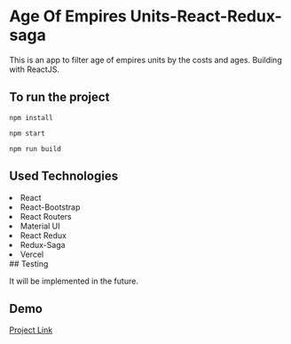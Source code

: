 # Age Of Empires Units-React-Redux-saga
This is an app to filter age of empires units by the costs and ages. Building with ReactJS.
## To run the project
```
npm install
```
```
npm start
```
```
npm run build
```
## Used Technologies
<li>React</li>
<li>React-Bootstrap</li>
<li>React Routers</li>
<li>Material UI</li>
<li>React Redux</li>
<li>Redux-Saga</li>
<li>Vercel</li>
## Testing
<p>It will be implemented in the future.</p>


## Demo
  <a href="https://age-of-empires-units.vercel.app/">Project Link</a> 
